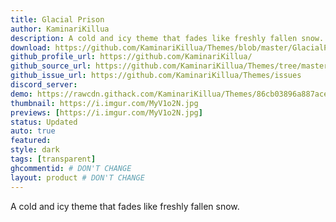 ```yaml
---
title: Glacial Prison
author: KaminariKillua
description: A cold and icy theme that fades like freshly fallen snow.
download: https://github.com/KaminariKillua/Themes/blob/master/GlacialPrison/GlacialPrison.theme.css
github_profile_url: https://github.com/KaminariKillua/
github_source_url: https://github.com/KaminariKillua/Themes/tree/master/GlacialPrison
github_issue_url: https://github.com/KaminariKillua/Themes/issues
discord_server:
demo: https://rawcdn.githack.com/KaminariKillua/Themes/86cb03896a887aced8dc22f78c388da0af07216f/GlacialPrison/GlacialPrison.theme.css
thumbnail: https://i.imgur.com/MyV1o2N.jpg
previews: [https://i.imgur.com/MyV1o2N.jpg]
status: Updated
auto: true
featured: 
style: dark
tags: [transparent]
ghcommentid: # DON'T CHANGE
layout: product # DON'T CHANGE
---
```

A cold and icy theme that fades like freshly fallen snow.